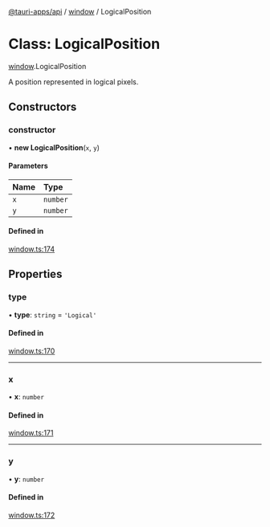[@tauri-apps/api](../README.md) / [window](../modules/window.md) / LogicalPosition

# Class: LogicalPosition

[window](../modules/window.md).LogicalPosition

A position represented in logical pixels.

## Constructors

### constructor

• **new LogicalPosition**(`x`, `y`)

#### Parameters

| Name | Type |
| :------ | :------ |
| `x` | `number` |
| `y` | `number` |

#### Defined in

[window.ts:174](https://github.com/tauri-apps/tauri/blob/8457ccc/tooling/api/src/window.ts#L174)

## Properties

### type

• **type**: `string` = `'Logical'`

#### Defined in

[window.ts:170](https://github.com/tauri-apps/tauri/blob/8457ccc/tooling/api/src/window.ts#L170)

___

### x

• **x**: `number`

#### Defined in

[window.ts:171](https://github.com/tauri-apps/tauri/blob/8457ccc/tooling/api/src/window.ts#L171)

___

### y

• **y**: `number`

#### Defined in

[window.ts:172](https://github.com/tauri-apps/tauri/blob/8457ccc/tooling/api/src/window.ts#L172)
